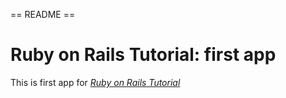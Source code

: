 == README ==

# Ruby on Rails Tutorial: first app

This is first app for
[*Ruby on Rails Tutorial*](http://railstutorial.org/)